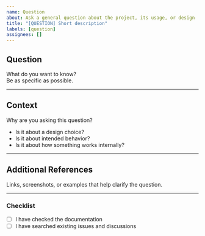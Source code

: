 ```yaml
---
name: Question
about: Ask a general question about the project, its usage, or design
title: "[QUESTION] Short description"
labels: [question]
assignees: []
---
```


## Question

What do you want to know?  
Be as specific as possible.

---

## Context

Why are you asking this question?  
- Is it about a design choice?  
- Is it about intended behavior?  
- Is it about how something works internally?

---

## Additional References

Links, screenshots, or examples that help clarify the question.

---

### Checklist

- [ ] I have checked the documentation
- [ ] I have searched existing issues and discussions

